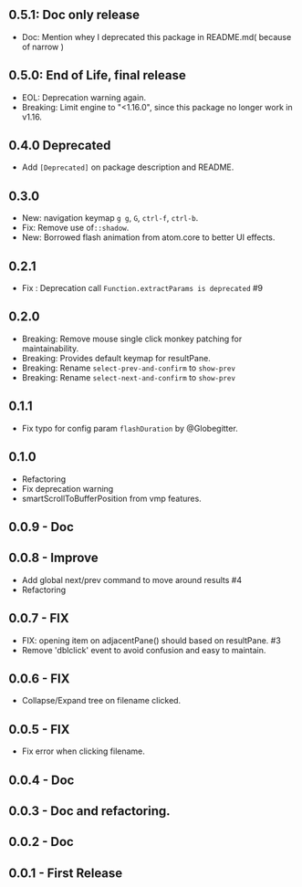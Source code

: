 ## 0.5.1: Doc only release
- Doc: Mention whey I deprecated this package in README.md( because of narrow )

## 0.5.0: End of Life, final release
- EOL: Deprecation warning again.
- Breaking: Limit engine to "<1.16.0", since this package no longer work in v1.16.

## 0.4.0 Deprecated
- Add `[Deprecated]` on package description and README.

## 0.3.0
- New: navigation keymap `g g`, `G`, `ctrl-f`, `ctrl-b`.
- Fix: Remove use of`::shadow`.
- New: Borrowed flash animation from atom.core to better UI effects.

## 0.2.1
- Fix : Deprecation call `Function.extractParams is deprecated` #9

## 0.2.0
- Breaking: Remove mouse single click monkey patching for maintainability.
- Breaking: Provides default keymap for resultPane.
- Breaking: Rename `select-prev-and-confirm` to `show-prev`
- Breaking: Rename `select-next-and-confirm` to `show-prev`

## 0.1.1
- Fix typo for config param `flashDuration` by @Globegitter.

## 0.1.0
- Refactoring
- Fix deprecation warning
- smartScrollToBufferPosition from vmp features.

## 0.0.9 - Doc
## 0.0.8 - Improve
- Add global next/prev command to move around results #4
- Refactoring

## 0.0.7 - FIX
- FIX: opening item on adjacentPane() should based on resultPane. #3
- Remove 'dblclick' event to avoid confusion and easy to maintain.

## 0.0.6 - FIX
- Collapse/Expand tree on filename clicked.

## 0.0.5 - FIX
- Fix error when clicking filename.

## 0.0.4 - Doc
## 0.0.3 - Doc and refactoring.
## 0.0.2 - Doc
## 0.0.1 - First Release
